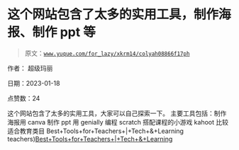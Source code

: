# 这个网站包含了太多的实用工具，制作海报、制作 ppt 等

> 原文：[`www.yuque.com/for_lazy/xkrm14/colyah08866f17ph`](https://www.yuque.com/for_lazy/xkrm14/colyah08866f17ph)



作者： 超级玛丽 

日期：2023-01-18 

点赞数：24 

这个网站包含了太多的实用工具，大家可以自己探索一下。 主要工具包括：制作海报用 canva 制作 ppt 用 genially 编程 scratch 搭配课程的小游戏 kahoot 比较适合教育类目 Best+Tools+for+Teachers+|+Tech+&+Learning teachers)[Best+Tools+for+Teachers+|+Tech+&+Learning](https://www.techlearning.com/how-to/best-tools-for-teachers) 

